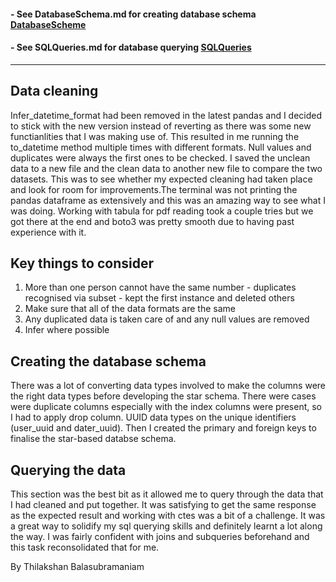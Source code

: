 #### - See DatabaseSchema.md for creating database schema [DatabaseScheme](DatabaseSchema.md)
#### - See SQLQueries.md for database querying [SQLQueries](SQLQueries.md)
 ---
## Data cleaning 
Infer_datetime_format had been removed in the latest pandas and I decided to stick with the new version instead of reverting as there was some new functianlities that I was making use of. This resulted in me running the to_datetime method multiple times with different formats. Null values and duplicates were always the first ones to be checked. I saved the unclean data to a new file and the clean data to another new file to compare the two datasets. This was to see whether my expected cleaning had taken place and look for room for improvements.The terminal was not printing the pandas dataframe as extensively and this was an amazing way to see what I was doing. Working with tabula for pdf reading took a couple tries but we got there at the end and boto3 was pretty smooth due to having past experience with it.

## Key things to consider
1. More than one person cannot have the same number - duplicates recognised via subset - kept the first instance and deleted others
1. Make sure that all of the data formats are the same
1. Any duplicated data is taken care of and any null values are removed
1. Infer where possible

## Creating the database schema
There was a lot of converting data types involved to make the columns were the right data types before developing the star schema. There were cases were duplicate columns especially with the index columns were present, so I had to apply drop column. UUID data types on the unique identifiers (user_uuid and dater_uuid). Then I created the primary and foreign keys to finalise the star-based databse schema.

## Querying the data
This section was the best bit as it allowed me to query through the data that I had cleaned and put together. It was satisfying to get the same response as the expected result and working with ctes was a bit of a challenge. It was a great way to solidify my sql querying skills and definitely learnt a lot along the way. I was fairly confident with joins and subqueries beforehand and this task reconsolidated that for me.

By Thilakshan Balasubramaniam
